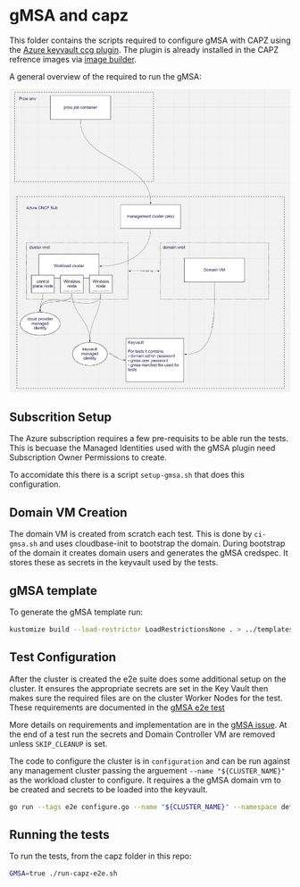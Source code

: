 # gMSA and capz

This folder contains the scripts required to configure gMSA with CAPZ using the [Azure keyvault ccg plugin](https://github.com/microsoft/Azure-Key-Vault-Plugin-gMSA).  The plugin is already installed in the CAPZ refrence images via [image builder](https://github.com/kubernetes-sigs/image-builder/blob/master/images/capi/ansible/windows/roles/gmsa/tasks/gmsa_keyvault.yml).

A general overview of the required to run the gMSA:

![diagram of gmsa architecture with required vms and keyvaults](images/gmsa-design.png)

## Subscrition Setup

The Azure subscription requires a few pre-requisits to be able run the tests.  This is becuase the Managed Identities used with the gMSA plugin need Subscription Owner Permissions to create.

To accomidate this there is a script `setup-gmsa.sh` that does this configuration.  

## Domain VM Creation

The domain VM is created from scratch each test. This is done by `ci-gmsa.sh` and uses cloudbase-init to bootstrap the domain. During bootstrap of the domain it creates domain users and generates the gMSA credspec.  It stores these as secrets in the keyvault used by the tests.

## gMSA template
To generate the gMSA template run:

```bash
kustomize build --load-restrictor LoadRestrictionsNone . > ../templates/gmsa.yaml
```

## Test Configuration

After the cluster is created the e2e suite does some additional setup on the cluster.  It ensures the appropriate secrets are set in the Key Vault then makes sure the required files are on the cluster Worker Nodes for the test. These requirements are documented in the [gMSA e2e test](https://github.com/kubernetes/kubernetes/blob/885f14d162471dfc9a3f8d4c46430805cf6be828/test/e2e/windows/gmsa_full.go#L17-L37)

More details on requirements and implementation are in the [gMSA issue](https://github.com/kubernetes-sigs/cluster-api-provider-azure/issues/1860).  At the end of a test run the secrets and Domain Controller VM are removed unless `SKIP_CLEANUP` is set.

The code to configure the cluster is in `configuration` and can be run against any management cluster passing the arguement `--name "${CLUSTER_NAME}"` as the workload cluster to configure.  It requires a the gMSA domain vm to be created and secrets to be loaded into the keyvault.

```bash
go run --tags e2e configure.go --name "${CLUSTER_NAME}" --namespace default
```

## Running the tests

To run the tests, from the capz folder in this repo:

```bash
GMSA=true ./run-capz-e2e.sh
```